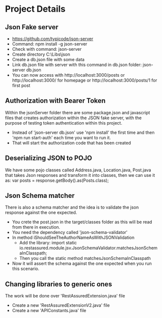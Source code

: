 Project Details
==============

Json Fake server
---------------

- https://github.com/typicode/json-server
- Command: npm install -g json-server
- Check with command: json-server
- Create directory C:\Libs\json
- Create a db.json file with some data
- Link db.json file with server with this command in db.json folder: json-server db.json
- You can now access with http://localhost:3000/posts or http://localhost:3000/ for homepage or http://localhost:3000/posts/1 for first post

Authorization with Bearer Token
-------------------------------
Within the jsonServer folder there are some package.json and javascript files that creates authorization within the JSON
fake server, with the purpose of testing token authentication within this project.
- Instead of 'json-server db.json' use 'npm install' the first time and then 'npm run start-auth'
each time you want to run it. 
- That will start the authorization code that has been created

Deserializing JSON to POJO
--------------------------
We have some pojo classes called Address.java, Location.java, Post.java that takes Json
responses and transform it into classes, then we can use it as:
 var posts = response.getBody().as(Posts.class);
 
 Json Schema matcher
 -------------------
 There is also a schema matcher and the idea is to validate the json response against
 the one expected. 
 - You crete the post.json in the target/classes folder as this will be read from there in
 execution. 
 - You need the dependency called 'json-schema-validator'
 - In method iShouldSeeTheAuthorNameAsWithJSONValidation
    - Add the library: import static io.restassured.module.jsv.JsonSchemaValidator.matchesJsonSchemaInClasspath;
    - Then you call the static method matchesJsonSchemaInClasspath
 - Now it will assert the schema against the one expected when you run this scenario.
 
 Changing libraries to generic ones
 ----------------------------------
 The work will be done over 'RestAssuredExtension.java' file
 - Create a new 'RestAssuredExtensionV2.java' file
 - Create a new 'APIConstants.java' file